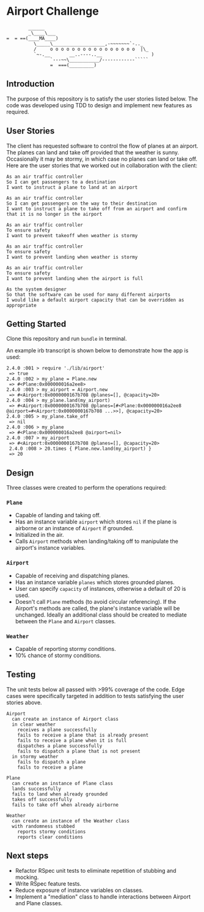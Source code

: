 # Airport Challenge

```
        ______
        _\____\___
=  = ==(____MA____)
          \_____\___________________,-~~~~~~~`-.._
          /     o o o o o o o o o o o o o o o o  |\_
          `~-.__       __..----..__                  )
                `---~~\___________/------------`````
                =  ===(_________)

```



## Introduction
The purpose of this repository is to satisfy the user stories listed below. The code was developed using TDD to design and implement new features as required.

## User Stories
The client has requested software to control the flow of planes at an airport. The planes can land and take off provided that the weather is sunny. Occasionally it may be stormy, in which case no planes can land or take off.  Here are the user stories that we worked out in collaboration with the client:

```
As an air traffic controller
So I can get passengers to a destination
I want to instruct a plane to land at an airport

As an air traffic controller
So I can get passengers on the way to their destination
I want to instruct a plane to take off from an airport and confirm that it is no longer in the airport

As an air traffic controller
To ensure safety
I want to prevent takeoff when weather is stormy

As an air traffic controller
To ensure safety
I want to prevent landing when weather is stormy

As an air traffic controller
To ensure safety
I want to prevent landing when the airport is full

As the system designer
So that the software can be used for many different airports
I would like a default airport capacity that can be overridden as appropriate
```

## Getting Started
Clone this repository and run `bundle` in terminal.

An example irb transcript is shown below to demonstrate how the app is used:

```
2.4.0 :001 > require './lib/airport'
 => true
2.4.0 :002 > my_plane = Plane.new
 => #<Plane:0x000000016a2ee8>
2.4.0 :003 > my_airport = Airport.new
 => #<Airport:0x0000000167b708 @planes=[], @capacity=20>
2.4.0 :004 > my_plane.land(my_airport)
 => #<Airport:0x0000000167b708 @planes=[#<Plane:0x000000016a2ee8 @airport=#<Airport:0x0000000167b708 ...>>], @capacity=20>
2.4.0 :005 > my_plane.take_off
 => nil
2.4.0 :006 > my_plane
 => #<Plane:0x000000016a2ee8 @airport=nil>
2.4.0 :007 > my_airport
 => #<Airport:0x0000000167b708 @planes=[], @capacity=20>
 2.4.0 :008 > 20.times { Plane.new.land(my_airport) }
 => 20
```

## Design
Three classes were created to perform the operations required:

### `Plane`
- Capable of landing and taking off.
- Has an instance variable `airport` which stores `nil` if the plane is airborne or an instance of `Airport` if grounded.
- Initialized in the air.
- Calls `Airport` methods when landing/taking off to manipulate the airport's instance variables.

### `Airport`
- Capable of receiving and dispatching planes.
- Has an instance variable `planes` which stores grounded planes.
- User can specify `capacity` of instances, otherwise a default of 20 is used.
- Doesn't call `Plane` methods (to avoid circular referencing). If the Airport's methods are called, the plane's instance variable will be unchanged. Ideally an additional class should be created to mediate between the `Plane` and `Airport` classes.

### `Weather`
- Capable of reporting stormy conditions.
- 10% chance of stormy conditions.

## Testing
The unit tests below all passed with >99% coverage of the code. Edge cases were specifically targeted in addition to tests satisfying the user stories above.

```
Airport
  can create an instance of Airport class
  in clear weather
    receives a plane successfully
    fails to receive a plane that is already present
    fails to receive a plane when it is full
    dispatches a plane successfully
    fails to dispatch a plane that is not present
  in stormy weather
    fails to dispatch a plane
    fails to receive a plane

Plane
  can create an instance of Plane class
  lands successfully
  fails to land when already grounded
  takes off successfully
  fails to take off when already airborne

Weather
  can create an instance of the Weather class
  with randomness stubbed
    reports stormy conditions
    reports clear conditions
```

## Next steps
- Refactor RSpec unit tests to eliminate repetition of stubbing and mocking.
- Write RSpec feature tests.
- Reduce exposure of instance variables on classes.
- Implement a "mediation" class to handle interactions between Airport and Plane classes.
